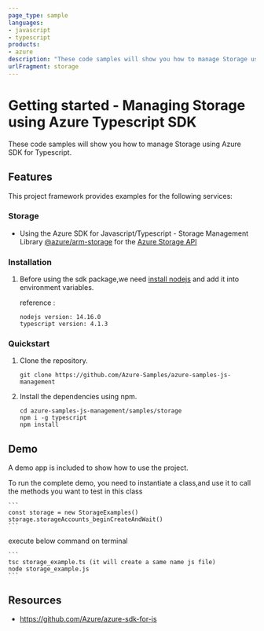 ```yaml
---
page_type: sample
languages:
- javascript
- typescript
products:
- azure
description: "These code samples will show you how to manage Storage using Azure SDK for Typescript."
urlFragment: storage
---
```


# Getting started - Managing Storage using Azure Typescript SDK

These code samples will show you how to manage Storage using Azure SDK for Typescript.

## Features

This project framework provides examples for the following services:

### Storage
* Using the Azure SDK for Javascript/Typescript - Storage Management Library [@azure/arm-storage](https://www.npmjs.com/package/@azure/arm-storage) for the [Azure Storage API](https://docs.microsoft.com/en-us/rest/api/storagerp/)


### Installation

1.  Before using the sdk package,we need [install nodejs](https://nodejs.org/en/download/) and add it into environment variables.

    reference :
    
    ```
    nodejs version: 14.16.0
    typescript version: 4.1.3
    ```
### Quickstart

1.  Clone the repository.

    ```
    git clone https://github.com/Azure-Samples/azure-samples-js-management
    ```

2.  Install the dependencies using npm.

    ```
    cd azure-samples-js-management/samples/storage
    npm i -g typescript
    npm install
    ```

## Demo

A demo app is included to show how to use the project.

To run the complete demo, you need to instantiate a class,and use it to call the methods you want to test in this class 

    ```
    const storage = new StorageExamples()
    storage.storageAccounts_beginCreateAndWait()
    ```

execute below command on terminal

    ```
    tsc storage_example.ts (it will create a same name js file)
    node storage_example.js
    ```

## Resources

- https://github.com/Azure/azure-sdk-for-js